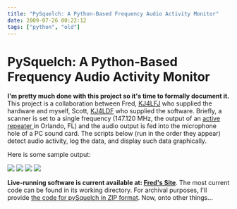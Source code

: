 ```yaml
---
title: "PySquelch: A Python-Based Frequency Audio Activity Monitor"
date: 2009-07-26 00:22:12
tags: ["python", "old"]
---
```


# PySquelch: A Python-Based Frequency Audio Activity Monitor

__I'm pretty much done with this project so it's time to formally document it.__  This project is a collaboration between Fred, [KJ4LFJ](http://www.qrz.com/kj4lfj) who supplied the hardware and myself, Scott, [KJ4LDF](http://www.qrz.com/kj4ldf) who supplied the software.  Briefly, a scanner is set to a single frequency (147.120 MHz, the output of an [active repeater ](http://www.147120.com/) in Orlando, FL) and the audio output is fed into the microphone hole of a PC sound card.  The scripts below (run in the order they appear) detect audio activity, log the data, and display such data graphically.  

Here is some sample output:

<div class="text-center">

[![](test_24hr-1_thumb.jpg)](test_24hr-1.png)
[![](test_average_thumb.jpg)](test_average.png)
[![](test_alltime-1_thumb.jpg)](test_alltime-1.png)
[![](test_60min_thumb.jpg)](test_60min.png)

</div>

__Live-running software is current available at: [Fred's Site](http://kj4lfj.dyndns.org/147120/stream-data/pySquelch.html)__. The most current code can be found in its working directory.  For archival purposes, I'll provide [the code for pySquelch in ZIP format](http://www.SWHarden.com/blog/images/pysquelch.zip).  Now, onto other things...